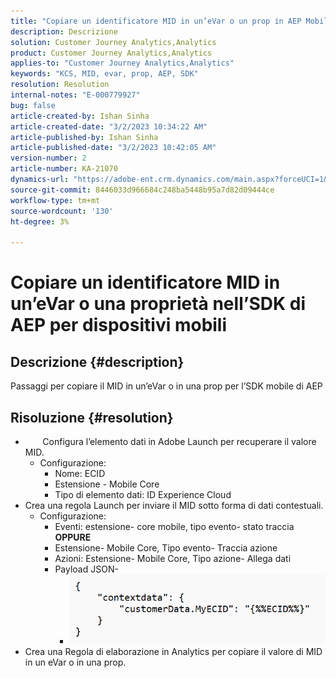 ```yaml
---
title: "Copiare un identificatore MID in un’eVar o un prop in AEP Mobile SDK"
description: Descrizione
solution: Customer Journey Analytics,Analytics
product: Customer Journey Analytics,Analytics
applies-to: "Customer Journey Analytics,Analytics"
keywords: "KCS, MID, evar, prop, AEP, SDK"
resolution: Resolution
internal-notes: "E-000779927"
bug: false
article-created-by: Ishan Sinha
article-created-date: "3/2/2023 10:34:22 AM"
article-published-by: Ishan Sinha
article-published-date: "3/2/2023 10:42:05 AM"
version-number: 2
article-number: KA-21070
dynamics-url: "https://adobe-ent.crm.dynamics.com/main.aspx?forceUCI=1&pagetype=entityrecord&etn=knowledgearticle&id=b7ef91c6-e5b8-ed11-83fe-6045bd0065f9"
source-git-commit: 8446033d966684c248ba5448b95a7d82d09444ce
workflow-type: tm+mt
source-wordcount: '130'
ht-degree: 3%

---
```


# Copiare un identificatore MID in un’eVar o una proprietà nell’SDK di AEP per dispositivi mobili

## Descrizione {#description}

Passaggi per copiare il MID in un’eVar o in una prop per l’SDK mobile di AEP

## Risoluzione {#resolution}


- &#x200B;&#x200B;&#x200B;&#x200B;&#x200B;&#x200B;&#x200B; &#x200B; &#x200B; &#x200B; &#x200B; &#x200B; &#x200B; &#x200B;Configura l’elemento dati in Adobe Launch per recuperare il valore MID. 
   - Configurazione:
      - Nome: ECID
      - Estensione - Mobile Core
      - Tipo di elemento dati: ID Experience Cloud &#x200B;&#x200B;&#x200B;&#x200B;&#x200B;&#x200B;&#x200B;
- Crea una regola Launch per inviare il MID sotto forma di dati contestuali.
   - Configurazione:
      - Eventi: estensione- core mobile, tipo evento- stato traccia<b> OPPURE</b>
      - Estensione- Mobile Core, Tipo evento- Traccia azione
      - Azioni: Estensione- Mobile Core, Tipo azione- Allega dati
      - Payload JSON- 
         - ![](assets/3a13db8a-e6b8-ed11-83fe-6045bd0065f9.png)
- Crea una Regola di elaborazione in Analytics per copiare il valore di MID in un eVar o in una prop.

<br> <br>



